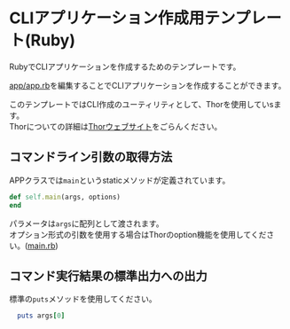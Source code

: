 # CLIアプリケーション作成用テンプレート(Ruby)

RubyでCLIアプリケーションを作成するためのテンプレートです。

[app/app.rb](app/app.rb)を編集することでCLIアプリケーションを作成することができます。

このテンプレートではCLI作成のユーティリティとして、Thorを使用していsます。  
Thorについての詳細は[Thorウェブサイト](http://whatisthor.com/)をごらんください。

## コマンドライン引数の取得方法
APPクラスでは`main`というstaticメソッドが定義されています。

``` ruby
def self.main(args, options) 
end
```

パラメータは`args`に配列として渡されます。  
オプション形式の引数を使用する場合はThorのoption機能を使用してください。([main.rb](main.rb))

## コマンド実行結果の標準出力への出力
標準の`puts`メソッドを使用してください。

``` ruby
  puts args[0]
```

